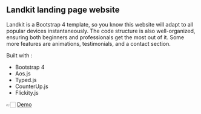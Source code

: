 ## Landkit landing page website


Landkit is a Bootstrap 4 template, so you know this website will adapt to all popular devices instantaneously. The code structure is also well-organized, ensuring both beginners and professionals get the most out of it. Some more features are animations, testimonials, and a contact section.

Built with :

- Bootstrap 4
- Aos.js
- Typed.js
- CounterUp.js
- Flickity.js

👉🏻 [Demo](https://shohan-ch.github.io/landing-page-template/)
